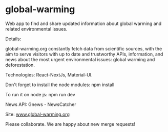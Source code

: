 # global-warming

Web app to find and share updated information about global warming and related environmental issues.

Details: 

global-warming.org constantly fetch data from scientific sources, with the aim to serve
visitors with up to date and trustworthy APIs, information, and news about the most urgent environmental issues: global warming and deforestation.

Technologies: React-NextJs, Material-UI.

Don't forget to install the node modules: npm install

To run it on node js: npm run dev

News API: Gnews - NewsCatcher

Site: www.global-warming.org

Please collaborate. We are happy about new merge requests!